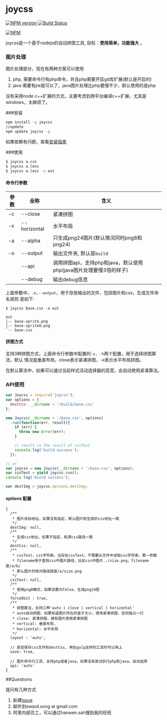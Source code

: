 joycss 
======

[![NPM version](https://img.shields.io/npm/v/joycss.svg?style=flat)](https://www.npmjs.org/package/joycss)
[![Build Status](https://img.shields.io/travis/shepherdwind/joycss.svg?style=flat)](https://travis-ci.org/shepherdwind/joycss)

[![NPM](https://nodei.co/npm/joycss.png?downloads=true&stars=true)](https://nodei.co/npm/joycss/)

joycss是一个基于nodejs的自动拼图工具, 目标：<strong>使用简单，功能强大</strong> 。

### 图片处理

图片处理部分，现在有两种方案可以使用

1. php, 需要命令行有php命令，并且php需要开启gd库扩展(默认是开启的)
2. java 需要有jre就可以了，java图片处理比php要慢不少，默认使用的是php

没有采用node c++扩展的方式，主要考虑到跨平台编译c++扩展，尤其是windows，太麻烦了。

###安装

```sh
npm install -g joycss
//update
npm update joycss -g
```

如果依赖有问题，查看[安装指南](https://github.com/shepherdwind/joycss/wiki/how-to-install)

###使用

```sh
$ joycss a.css
$ joycss a.less
$ joycss a.less -o out
```

#### 命令行参数

|参数|全称|含义|
|---|---|----|
|-c| --close | 紧凑拼图 |
|-x| --horizontal	| 水平布局 |
|-a| --alpha | 只生成png24图片(默认情况同时png8和png24)|
|-o| --output| 输出文件夹, 默认是`build` |
|| --api| 调用拼图api，支持php和java，默认使用php(java图片处理要慢3倍的样子) |
|| --debug| 输出debug信息 |

上面参数中，`-o,--output`，用于存放输出的文件，包括图片和css，生成文件命名规则
是如下:

```
$ joycss base.css -o out

out
|-- base-sprite.png
|-- base-sprite8.png
`-- base.css
```

#### 拼图方式

支持3种拼图方式，上面命令行参数中配置的`-x, -h`两个配置，用于选择拼图算法，默认
情况是垂直布局，close表示紧凑拼图，-x表示水平布局拼图。

在默认算法中，如果可以通过当前样式活动选择器的高宽，会自动使用紧凑算法。

### API使用

```js
var Joycss = require('joycss');
var options = {
  destCss: __dirname + '/build/base.css'
};

new Joycss(__dirname + '/base.css', options)
  .run(function(err, result){
    if (err) {
      throw new Error(err);
    }

    // result is the result of cssText
    console.log('build success');
  });

// or
var joycss = new Joycss(__dirname + '/base.css', options);
var cssText = yield joycss.run();
console.log('build success');

var destImg = joycss.options.destImg;
```

#### options 配置

```
{
  /**
   * 图片目标地址，如果没有指定，默认图片和生成的css地址一致
   */
  destImg: null,
  /**
   * 生成css地址，如果不指定，和源css路径一致
   */
  destCss: null,
  /**
   * cssText，css字符串，当存在cssText，不需要从文件中读取css字符串，第一参数
   * filename用于查找css中图片路径，比如css中图片../size.png，filename是/a/b/
   * 那么图片的绝对路径就是/a/size.png
   */
  cssText: null,
  /**
   * 使用png8模式，如果设置为false，生成png24图
   */
  force8bit : true,
  /**
   * 拼图算法，支持三种'auto | close | vertical | horizontal'
   * auto自动拼图，如果知道图片所在的盒子大小，使用紧凑拼图，否则独占一行
   * close: 紧凑拼图，搜有图片使用紧凑拼图
   * vertical: 垂直布局,
   * horizontal: 水平布局
   */
  layout : 'auto',

  // 是否保存css文件到destCss, 用在gulp这样的工具时可以用上
  save: true,

  // 图片命令行工具，支持php或者java，如果没有尝试执行php和java，自动选择
  api: 'auto'
}
```

##Questions

提问有几种方式

1. 新建[issue](https://github.com/shepherdwind/velocity.js/issues/new)
2. 邮件到eward.song at gmail.com
3. 阿里内部员工，可以通过hanwen.sah搜到我的旺旺
